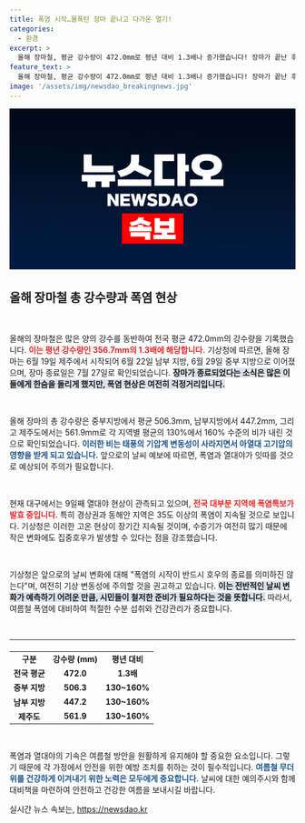 ```yaml
---
title: 폭염 시작…물폭탄 장마 끝나고 다가온 열기!
categories:
  - 환경
excerpt: >
  올해 장마철, 평균 강수량이 472.0mm로 평년 대비 1.3배나 증가했습니다! 장마가 끝난 후 전국은 폭염과 열대야가 지속될 전망인데, 특히 경상권은 35도 이상의 무더위가 예상됩니다. 폭염이 오는 이유는? 클릭해서 확인하세요!
feature_text: >
  올해 장마철, 평균 강수량이 472.0mm로 평년 대비 1.3배나 증가했습니다! 장마가 끝난 후 전국은 폭염과 열대야가 지속될 전망인데, 특히 경상권은 35도 이상의 무더위가 예상됩니다. 폭염이 오는 이유는? 클릭해서 확인하세요!
image: '/assets/img/newsdao_breakingnews.jpg'
---
```


<p><img src="/assets/img/newsdao_breakingnews.jpg" alt="koreaapp 속보" /></p>

<h2 data-ke-size="size26">올해 장마철 총 강수량과 폭염 현상</h2>

<p data-ke-size="size16">&nbsp;</p>

<p>올해의 장마철은 많은 양의 강수를 동반하여 전국 평균 472.0mm의 강수량을 기록했습니다. <b><span style="color: #ee2323;">이는 평년 강수량인 356.7mm의 1.3배에 해당합니다.</span></b> 기상청에 따르면, 올해 장마는 6월 19일 제주에서 시작되어 6월 22일 남부 지방, 6월 29일 중부 지방으로 이어졌으며, 장마 종료일은 7월 27일로 확인되었습니다. <b><span style="background-color: #21538527;">장마가 종료되었다는 소식은 많은 이들에게 한숨을 돌리게 했지만, 폭염 현상은 여전히 걱정거리입니다.</span></b></p>

<p data-ke-size="size16">&nbsp;</p>

<p>올해 장마의 총 강수량은 중부지방에서 평균 506.3mm, 남부지방에서 447.2mm, 그리고 제주도에서는 561.9mm로 각 지역별 평균의 130%에서 160% 수준의 비가 내린 것으로 확인되었습니다. <b><span style="color: #1a5490;">이러한 비는 태풍의 기압계 변동성이 사라지면서 아열대 고기압의 영향을 받게 되고 있습니다.</span></b> 앞으로의 날씨 예보에 따르면, 폭염과 열대야가 잇따를 것으로 예상되어 주의가 필요합니다. </p>

<p data-ke-size="size16">&nbsp;</p>

<p>현재 대구에서는 9일째 열대야 현상이 관측되고 있으며, <b><span style="color: #ee2323;">전국 대부분 지역에 폭염특보가 발효 중입니다.</span></b> 특히 경상권과 동해안 지역은 35도 이상의 폭염이 지속될 것으로 보입니다. 기상청은 이러한 고온 현상이 장기간 지속될 것이며, 수증기가 여전히 많기 때문에 작은 변화에도 집중호우가 발생할 수 있다는 점을 강조했습니다.  </p>

<p data-ke-size="size16">&nbsp;</p>

<p>기상청은 앞으로의 날씨 변화에 대해 "폭염의 시작이 반드시 호우의 종료를 의미하진 않는다"며, 여전히 기상 변동성에 주의할 것을 권고하고 있습니다. <b><span style="background-color: #21538527;">이는 전반적인 날씨 변화가 예측하기 어려운 만큼, 시민들이 철저한 준비가 필요하다는 것을 뜻합니다.</span></b> 따라서, 여름철 폭염에 대비하여 적절한 수분 섭취와 건강관리가 중요합니다.</p>

<p data-ke-size="size16">&nbsp;</p>

<hr>

<table style="width: 100%; margin-top: 20px;">
  <tr>
    <td style="text-align: center; height: 17px;"><b>구분</b></td>
    <td style="text-align: center; height: 17px;"><b>강수량 (mm)</b></td>
    <td style="text-align: center; height: 17px;"><b>평년 대비</b></td>
  </tr>
  <tr>
    <td style="text-align: center; height: 17px;"><b>전국 평균</b></td>
    <td style="text-align: center; height: 17px;"><b>472.0</b></td>
    <td style="text-align: center; height: 17px;"><b>1.3배</b></td>
  </tr>
  <tr>
    <td style="text-align: center; height: 17px;"><b>중부 지방</b></td>
    <td style="text-align: center; height: 17px;"><b>506.3</b></td>
    <td style="text-align: center; height: 17px;"><b>130~160%</b></td>
  </tr>
  <tr>
    <td style="text-align: center; height: 17px;"><b>남부 지방</b></td>
    <td style="text-align: center; height: 17px;"><b>447.2</b></td>
    <td style="text-align: center; height: 17px;"><b>130~160%</b></td>
  </tr>
  <tr>
    <td style="text-align: center; height: 17px;"><b>제주도</b></td>
    <td style="text-align: center; height: 17px;"><b>561.9</b></td>
    <td style="text-align: center; height: 17px;"><b>130~160%</b></td>
  </tr>
</table>

<p data-ke-size="size16">&nbsp;</p>

<p>폭염과 열대야의 기속은 여름철 방안을 원활하게 유지해야 할 중요한 요소입니다. 그렇기 때문에 각 가정에서 안전을 위한 예방 조치를 취하는 것이 필수적입니다. <b><span style="color: #1a5490;">여름철 무더위를 건강하게 이겨내기 위한 노력은 모두에게 중요합니다.</span></b> 날씨에 대한 예의주시와 함께 대비책을 마련하여 안전하고 건강한 여름을 보내시길 바랍니다.</p>
실시간 뉴스 속보는, <a href="https://newsdao.kr" rel="dofollow">https://newsdao.kr</a>


